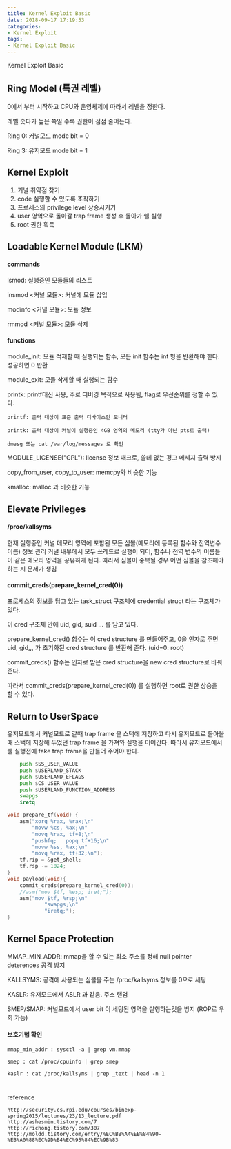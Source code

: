 ```yaml
---
title: Kernel Exploit Basic
date: 2018-09-17 17:19:53
categories:
- Kernel Exploit
tags:
- Kernel Exploit Basic
---
```


Kernel Exploit Basic



## Ring Model (특권 레벨)

0에서 부터 시작하고 CPU와 운영체제에 따라서 레벨을 정한다.

레벨 숫다가 높은 쪽일 수록 권한이 점점 줄어든다.

Ring 0: 커널모드 mode bit = 0

Ring 3: 유저모드 mode bit = 1 



## Kernel Exploit

1. 커널 취약점 찾기
2. code 실행할 수 있도록 조작하기
3. 프로세스의 privilege level 상승시키기
4. user 영역으로 돌아갈 trap frame 생성 후 돌아가 쉘 실행
5. root 권한 획득



## Loadable Kernel Module (LKM)

#### commands

lsmod: 실행중인 모듈들의 리스트

insmod <커널 모듈>: 커널에 모듈 삽입

modinfo <커널 모듈>: 모듈 정보

rmmod <커널 모듈>: 모듈 삭제



#### functions

module_init: 모듈 적재할 때 실행되는 함수, 모든 init 함수는 int 형을 반환해야 한다. 성공하면 0 반환

module_exit: 모듈 삭제할 때 실행되는 함수

printk: printf대신 사용, 주로 디버깅 목적으로 사용됨, flag로 우선순위를 정할 수 있다.

	printf: 출력 대상이 표준 출력 디바이스인 모니터 

	printk: 출력 대상이 커널이 실행중인 4GB 영역의 메모리 (tty가 아닌 pts로 출력)

	dmesg 또는 cat /var/log/messages 로 확인

MODULE_LICENSE("GPL"): license 정보 매크로, 쓸데 없는 경고 메세지 출력 방지

copy_from_user, copy_to_user: memcpy와 비슷한 기능

kmalloc: malloc 과 비슷한 기능




## Elevate Privileges

#### /proc/kallsyms

현재 실행중인 커널 메모리 영역에 포함된 모든 심볼(메모리에 등록된 함수와 전역변수 이름) 정보 관리
커널 내부에서 모두 쓰레드로 실행이 되어, 함수나 전역 변수의 이름들이 같은 메모리 영역을 공유하게 된다.
따라서 심볼이 중복될 경우 어떤 심볼을 참조해야 하는 지 문제가 생김




#### commit_creds(prepare_kernel_cred(0)) 

프로세스의 정보를 담고 있는 task_struct 구조체에 credential struct 라는 구조체가 있다.

이 cred 구조체 안에 uid, gid, suid ... 를 담고 있다.

prepare_kernel_cred() 함수는 이 cred structure 를 만들어주고, 0을 인자로 주면 uid, gid,,, 가 초기화된 cred structure 를 반환해 준다. (uid=0: root)

commit_creds() 함수는 인자로 받은 cred structure을 new cred structure로 바꿔준다.

따라서 commit_creds(prepare_kernel_cred(0)) 를 실행하면 root로 권한 상승을 할 수 있다.



## Return to UserSpace

유저모드에서 커널모드로 갈때 trap frame 을 스택에 저장하고 다시 유저모드로 돌아올 때 스택에 저장해 두었던 trap frame 을 가져와 실행을 이어간다. 따라서 유저모드에서 쉘 실행전에 fake trap frame을 만들어 주어야 한다.

```asm
	push $SS_USER_VALUE
	push $USERLAND_STACK
	push $USERLAND_EFLAGS
	push $CS_USER_VALUE
	push $USERLAND_FUNCTION_ADDRESS
	swapgs
	iretq
```

```c
void prepare_tf(void) {
    asm("xorq %rax, %rax;\n"
        "movw %cs, %ax;\n"
        "movq %rax, tf+8;\n"
        "pushfq;   popq tf+16;\n"
        "movw %ss, %ax;\n"
        "movq %rax, tf+32;\n");
    tf.rip = &get_shell;
    tf.rsp -= 1024;
}
void payload(void){
    commit_creds(prepare_kernel_cred(0));
    //asm("mov $tf, %esp; iret;");
    asm("mov $tf, %rsp;\n"
            "swapgs;\n"
            "iretq;");
}
```



## Kernel Space Protection

MMAP_MIN_ADDR: mmap을 할 수 있는 최소 주소를 정해 null pointer deterences 공격 방지

KALLSYMS: 공격에 사용되는 심볼을 주는 /proc/kallsyms 정보를 0으로 세팅

KASLR: 유저모드에서 ASLR 과 같음. 주소 랜덤

SMEP/SMAP: 커널모드에서 user bit 이 세팅된 영역을 실행하는것을 방지 (ROP로 우회 가능)



#### 보호기법 확인
```
mmap_min_addr : sysctl -a | grep vm.mmap

smep : cat /proc/cpuinfo | grep smep

kaslr : cat /proc/kallsyms | grep _text | head -n 1
```

#   





reference

	http://security.cs.rpi.edu/courses/binexp-spring2015/lectures/23/13_lecture.pdf
	http://ashesmin.tistory.com/7
	http://richong.tistory.com/307
	http://moldd.tistory.com/entry/%EC%BB%A4%EB%84%90-%EB%A0%88%EC%9D%B4%EC%95%84%EC%9B%83

